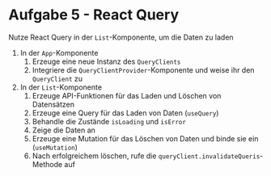 # Aufgabe 5 - React Query

Nutze React Query in der `List`-Komponente, um die Daten zu laden

1. In der `App`-Komponente
   1. Erzeuge eine neue Instanz des `QueryClients`
   2. Integriere die `QueryClientProvider`-Komponente und weise ihr den `QueryClient` zu
2. In der `List`-Komponente
   1. Erzeuge API-Funktionen für das Laden und Löschen von Datensätzen
   2. Erzeuge eine Query für das Laden von Daten (`useQuery`)
   3. Behandle die Zustände `isLoading` und `isError`
   4. Zeige die Daten an
   5. Erzeuge eine Mutation für das Löschen von Daten und binde sie ein (`useMutation`)
   6. Nach erfolgreichem löschen, rufe die `queryClient.invalidateQueris`-Methode auf